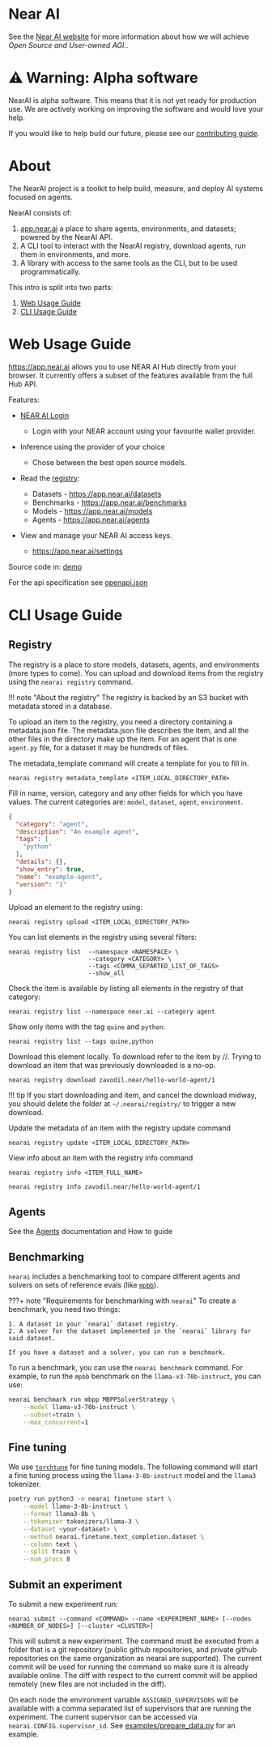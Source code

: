 # Near AI

See the [Near AI website](https://near.ai) for more information about how we will achieve _Open Source and User-owned AGI._.

# ⚠️ Warning: Alpha software

NearAI is alpha software. This means that it is not yet ready for production use. We are actively working on improving the software and would love your help.

If you would like to help build our future, please see our [contributing guide](contributing.md).

# About

The NearAI project is a toolkit to help build, measure, and deploy AI systems focused on agents.

NearAI consists of:

1. [app.near.ai](https://app.near.ai) a place to share agents, environments, and datasets; powered by the NearAI API.
2. A CLI tool to interact with the NearAI registry, download agents, run them in environments, and more.
3. A library with access to the same tools as the CLI, but to be used programmatically.

This intro is split into two parts:

1. [Web Usage Guide](#web-usage-guide)
2. [CLI Usage Guide](#cli-usage-guide)

# Web Usage Guide

https://app.near.ai allows you to use NEAR AI Hub directly from your browser. It currently offers a subset of the features available from the full Hub API.

Features:

- [NEAR AI Login](login.md)
    - Login with your NEAR account using your favourite wallet provider.
- Inference using the provider of your choice
    - Chose between the best open source models.
- Read the [registry](#registry):
    - Datasets - https://app.near.ai/datasets
    - Benchmarks - https://app.near.ai/benchmarks
    - Models - https://app.near.ai/models
    - Agents - https://app.near.ai/agents
- View and manage your NEAR AI access keys.

    - https://app.near.ai/settings

Source code in: [demo](https://github.com/nearai/nearai/hub/demo/)

For the api specification see [openapi.json](https://api.near.ai/openapi.json)

# CLI Usage Guide

## Registry

The registry is a place to store models, datasets, agents, and environments (more types to come). You can upload and download items from the registry using the `nearai registry` command.

!!! note "About the registry"
    The registry is backed by an S3 bucket with metadata stored in a database.

To upload an item to the registry, you need a directory containing a metadata.json file. The metadata.json file describes
the item, and all the other files in the directory make up the item. For an agent that is one `agent.py` file, for a
dataset it may be hundreds of files.

The metadata_template command will create a template for you to fill in.
```
nearai registry metadata_template <ITEM_LOCAL_DIRECTORY_PATH>
```
Fill in name, version, category and any other fields for which you have values.
The current categories are: `model`, `dataset`, `agent`, `environment`.

```json
{
  "category": "agent",
  "description": "An example agent",
  "tags": [
    "python"
  ],
  "details": {},
  "show_entry": true,
  "name": "example-agent",
  "version": "1"
}
```

Upload an element to the registry using:

```shell
nearai registry upload <ITEM_LOCAL_DIRECTORY_PATH>
```

You can list elements in the registry using several filters:

```shell
nearai registry list  --namespace <NAMESPACE> \
                      --category <CATEGORY> \
                      --tags <COMMA_SEPARTED_LIST_OF_TAGS>
                      --show_all
```

Check the item is available by listing all elements in the registry of that category:

```shell
nearai registry list --namespace near.ai --category agent
```

Show only items with the tag `quine` and `python`:

```shell
nearai registry list --tags quine,python
```

Download this element locally. To download refer to the item by <namespace>/<name>/<version>. Trying to download an item that was previously downloaded is a no-op.

```
nearai registry download zavodil.near/hello-world-agent/1
```

!!! tip
    If you start downloading and item, and cancel the download midway, you should delete the folder at `~/.nearai/registry/` to trigger a new download.

Update the metadata of an item with the registry update command
```
nearai registry update <ITEM_LOCAL_DIRECTORY_PATH>
```
View info about an item with the registry info command
```shell
nearai registry info <ITEM_FULL_NAME>
```
```shell
nearai registry info zavodil.near/hello-world-agent/1
```

## Agents
See the [Agents](agents.md) documentation and How to guide

## Benchmarking

`nearai` includes a benchmarking tool to compare different agents and solvers on sets of reference evals (like [`mpbb`](https://paperswithcode.com/dataset/mbpp)).

???+ note "Requirements for benchmarking with `nearai`"
To create a benchmark, you need two things:

    1. A dataset in your `nearai` dataset registry.
    2. A solver for the dataset implemented in the `nearai` library for said dataset.

    If you have a dataset and a solver, you can run a benchmark.

To run a benchmark, you can use the `nearai benchmark` command. For example, to run the `mpbb` benchmark on the `llama-v3-70b-instruct`, you can use:

```bash
nearai benchmark run mbpp MBPPSolverStrategy \
    --model llama-v3-70b-instruct \
    --subset=train \
    --max_concurrent=1
```

## Fine tuning

We use [`torchtune`](https://github.com/pytorch/torchtune) for fine tuning models. The following command will start a fine tuning process using the `llama-3-8b-instruct` model and the `llama3` tokenizer.

```bash
poetry run python3 -m nearai finetune start \
    --model llama-3-8b-instruct \
    --format llama3-8b \
    --tokenizer tokenizers/llama-3 \
    --dataset <your-dataset> \
    --method nearai.finetune.text_completion.dataset \
    --column text \
    --split train \
    --num_procs 8
```

## Submit an experiment

To submit a new experiment run:

```
nearai submit --command <COMMAND> --name <EXPERIMENT_NAME> [--nodes <NUMBER_OF_NODES>] [--cluster <CLUSTER>]
```

This will submit a new experiment. The command must be executed from a folder that is a git repository (public github repositories, and private github repositories on the same organization as nearai are supported).
The current commit will be used for running the command so make sure it is already available online. The diff with respect to the current commit will be applied remotely (new files are not included in the diff).

On each node the environment variable `ASSIGNED_SUPERVISORS` will be available with a comma separated list of supervisors that are running the experiment. The current supervisor can be accessed via `nearai.CONFIG.supervisor_id`. See [examples/prepare_data.py](examples/prepare_data.py) for an example.

